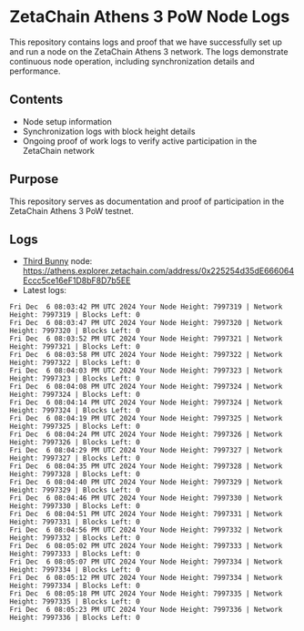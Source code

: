 # ZetaChain Athens 3 PoW Node Logs
This repository contains logs and proof that we have successfully set up and run a node on the ZetaChain Athens 3 network. The logs demonstrate continuous node operation, including synchronization details and performance.

## Contents
- Node setup information
- Synchronization logs with block height details
- Ongoing proof of work logs to verify active participation in the ZetaChain network

## Purpose
This repository serves as documentation and proof of participation in the ZetaChain Athens 3 PoW testnet.

## Logs

- [Third Bunny](https://thirdbunny.xyz/) node: https://athens.explorer.zetachain.com/address/0x225254d35dE666064Eccc5ce16eF1D8bF8D7b5EE
- Latest logs:
```
Fri Dec  6 08:03:42 PM UTC 2024 Your Node Height: 7997319 | Network Height: 7997319 | Blocks Left: 0
Fri Dec  6 08:03:47 PM UTC 2024 Your Node Height: 7997320 | Network Height: 7997320 | Blocks Left: 0
Fri Dec  6 08:03:52 PM UTC 2024 Your Node Height: 7997321 | Network Height: 7997321 | Blocks Left: 0
Fri Dec  6 08:03:58 PM UTC 2024 Your Node Height: 7997322 | Network Height: 7997322 | Blocks Left: 0
Fri Dec  6 08:04:03 PM UTC 2024 Your Node Height: 7997323 | Network Height: 7997323 | Blocks Left: 0
Fri Dec  6 08:04:08 PM UTC 2024 Your Node Height: 7997324 | Network Height: 7997324 | Blocks Left: 0
Fri Dec  6 08:04:14 PM UTC 2024 Your Node Height: 7997324 | Network Height: 7997324 | Blocks Left: 0
Fri Dec  6 08:04:19 PM UTC 2024 Your Node Height: 7997325 | Network Height: 7997325 | Blocks Left: 0
Fri Dec  6 08:04:24 PM UTC 2024 Your Node Height: 7997326 | Network Height: 7997326 | Blocks Left: 0
Fri Dec  6 08:04:29 PM UTC 2024 Your Node Height: 7997327 | Network Height: 7997327 | Blocks Left: 0
Fri Dec  6 08:04:35 PM UTC 2024 Your Node Height: 7997328 | Network Height: 7997328 | Blocks Left: 0
Fri Dec  6 08:04:40 PM UTC 2024 Your Node Height: 7997329 | Network Height: 7997329 | Blocks Left: 0
Fri Dec  6 08:04:46 PM UTC 2024 Your Node Height: 7997330 | Network Height: 7997330 | Blocks Left: 0
Fri Dec  6 08:04:51 PM UTC 2024 Your Node Height: 7997331 | Network Height: 7997331 | Blocks Left: 0
Fri Dec  6 08:04:56 PM UTC 2024 Your Node Height: 7997332 | Network Height: 7997332 | Blocks Left: 0
Fri Dec  6 08:05:02 PM UTC 2024 Your Node Height: 7997333 | Network Height: 7997333 | Blocks Left: 0
Fri Dec  6 08:05:07 PM UTC 2024 Your Node Height: 7997334 | Network Height: 7997334 | Blocks Left: 0
Fri Dec  6 08:05:12 PM UTC 2024 Your Node Height: 7997334 | Network Height: 7997334 | Blocks Left: 0
Fri Dec  6 08:05:18 PM UTC 2024 Your Node Height: 7997335 | Network Height: 7997335 | Blocks Left: 0
Fri Dec  6 08:05:23 PM UTC 2024 Your Node Height: 7997336 | Network Height: 7997336 | Blocks Left: 0
```
